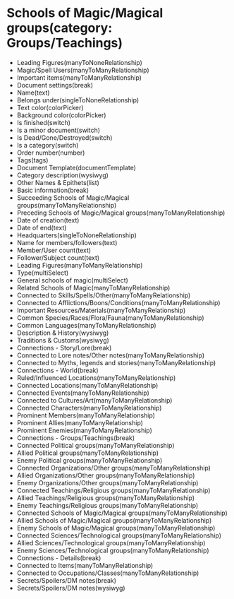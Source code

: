 # Schools of Magic/Magical groups(category: Groups/Teachings)

-   Leading Figures(manyToNoneRelationship)
-   Magic/Spell Users(manyToManyRelationship)
-   Important items(manyToManyRelationship)
-   Document settings(break)
-   Name(text)
-   Belongs under(singleToNoneRelationship)
-   Text color(colorPicker)
-   Background color(colorPicker)
-   Is finished(switch)
-   Is a minor document(switch)
-   Is Dead/Gone/Destroyed(switch)
-   Is a category(switch)
-   Order number(number)
-   Tags(tags)
-   Document Template(documentTemplate)
-   Category description(wysiwyg)
-   Other Names & Epithets(list)
-   Basic information(break)
-   Succeeding Schools of Magic/Magical groups(manyToManyRelationship)
-   Preceding Schools of Magic/Magical groups(manyToManyRelationship)
-   Date of creation(text)
-   Date of end(text)
-   Headquarters(singleToNoneRelationship)
-   Name for members/followers(text)
-   Member/User count(text)
-   Follower/Subject count(text)
-   Leading Figures(manyToManyRelationship)
-   Type(multiSelect)
-   General schools of magic(multiSelect)
-   Related Schools of Magic(manyToManyRelationship)
-   Connected to Skills/Spells/Other(manyToManyRelationship)
-   Connected to Afflictions/Boons/Conditions(manyToManyRelationship)
-   Important Resources/Materials(manyToManyRelationship)
-   Common Species/Races/Flora/Fauna(manyToManyRelationship)
-   Common Languages(manyToManyRelationship)
-   Description & History(wysiwyg)
-   Traditions & Customs(wysiwyg)
-   Connections - Story/Lore(break)
-   Connected to Lore notes/Other notes(manyToManyRelationship)
-   Connected to Myths, legends and stories(manyToManyRelationship)
-   Connections - World(break)
-   Ruled/Influenced Locations(manyToManyRelationship)
-   Connected Locations(manyToManyRelationship)
-   Connected Events(manyToManyRelationship)
-   Connected to Cultures/Art(manyToManyRelationship)
-   Connected Characters(manyToManyRelationship)
-   Prominent Members(manyToManyRelationship)
-   Prominent Allies(manyToManyRelationship)
-   Prominent Enemies(manyToManyRelationship)
-   Connections - Groups/Teachings(break)
-   Connected Political groups(manyToManyRelationship)
-   Allied Political groups(manyToManyRelationship)
-   Enemy Political groups(manyToManyRelationship)
-   Connected Organizations/Other groups(manyToManyRelationship)
-   Allied Organizations/Other groups(manyToManyRelationship)
-   Enemy Organizations/Other groups(manyToManyRelationship)
-   Connected Teachings/Religious groups(manyToManyRelationship)
-   Allied Teachings/Religious groups(manyToManyRelationship)
-   Enemy Teachings/Religious groups(manyToManyRelationship)
-   Connected Schools of Magic/Magical groups(manyToManyRelationship)
-   Allied Schools of Magic/Magical groups(manyToManyRelationship)
-   Enemy Schools of Magic/Magical groups(manyToManyRelationship)
-   Connected Sciences/Technological groups(manyToManyRelationship)
-   Allied Sciences/Technological groups(manyToManyRelationship)
-   Enemy Sciences/Technological groups(manyToManyRelationship)
-   Connections - Details(break)
-   Connected to Items(manyToManyRelationship)
-   Connected to Occupations/Classes(manyToManyRelationship)
-   Secrets/Spoilers/DM notes(break)
-   Secrets/Spoilers/DM notes(wysiwyg)